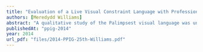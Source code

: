 ```yaml
---
title: "Evaluation of a Live Visual Constraint Language with Professional Artists"
authors: [Meredydd Williams]
abstract: "A qualitative study of the Palimpsest visual language was undertaken to understand how it would be best used by professional visual artists. Previous work found that individuals with high levels of self-efficacy in both the visual arts and computer use are able to use Palimpsest most effectively. An extension to champagne prototyping was used to study whether visual artists find the language more engaging when their own artworks are being used, and when within their own professional environment. It was found that individuals indeed find most utility in the system when manipulating works similar to their artistic style, and approach tasks differently within their own studios. This offers future opportunities for undertaking studies of professional environments."
publishedAt: "ppig-2014"
year: 2014
url_pdf: "files/2014-PPIG-25th-Williams.pdf"
---
```

